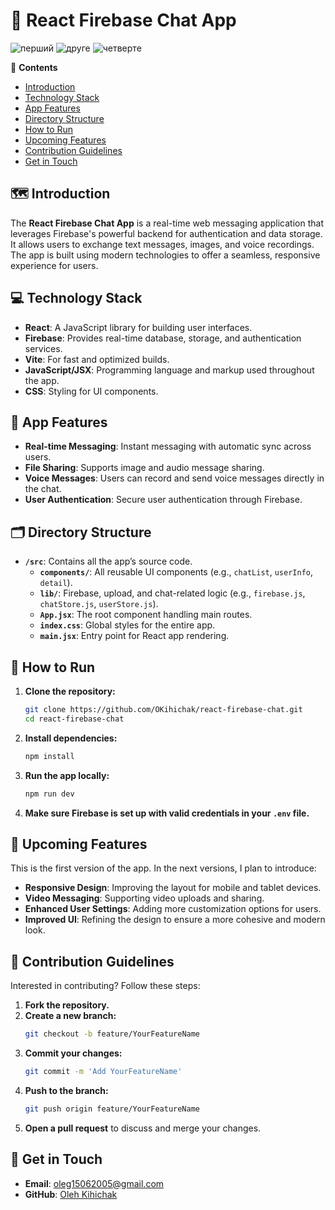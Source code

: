 # 💬 React Firebase Chat App
![перший](https://github.com/user-attachments/assets/370a3b93-5ca6-4ef5-a89a-1df987d354ca)
![друге](https://github.com/user-attachments/assets/94f341f5-e510-4102-926e-1e6d434a0464)
![четверте](https://github.com/user-attachments/assets/3caceb60-c60f-4908-b3d3-90ba94c5e61a)

📝 **Contents**
- [Introduction](#-introduction)
- [Technology Stack](#-technology-stack)
- [App Features](#-app-features)
- [Directory Structure](#-directory-structure)
- [How to Run](#-how-to-run)
- [Upcoming Features](#-upcoming-features)
- [Contribution Guidelines](#-contribution-guidelines)
- [Get in Touch](#-get-in-touch)

## 🗺️ Introduction
The **React Firebase Chat App** is a real-time web messaging application that leverages Firebase's powerful backend for authentication and data storage. It allows users to exchange text messages, images, and voice recordings. The app is built using modern technologies to offer a seamless, responsive experience for users.

## 💻 Technology Stack
- **React**: A JavaScript library for building user interfaces.
- **Firebase**: Provides real-time database, storage, and authentication services.
- **Vite**: For fast and optimized builds.
- **JavaScript/JSX**: Programming language and markup used throughout the app.
- **CSS**: Styling for UI components.

## 👀 App Features
- **Real-time Messaging**: Instant messaging with automatic sync across users.
- **File Sharing**: Supports image and audio message sharing.
- **Voice Messages**: Users can record and send voice messages directly in the chat.
- **User Authentication**: Secure user authentication through Firebase.


## 🗂️ Directory Structure
- **`/src`**: Contains all the app’s source code.
  - **`components/`**: All reusable UI components (e.g., `chatList`, `userInfo`, `detail`).
  - **`lib/`**: Firebase, upload, and chat-related logic (e.g., `firebase.js`, `chatStore.js`, `userStore.js`).
  - **`App.jsx`**: The root component handling main routes.
  - **`index.css`**: Global styles for the entire app.
  - **`main.jsx`**: Entry point for React app rendering.

## 🚀 How to Run
1. **Clone the repository:**
    ```bash
    git clone https://github.com/OKihichak/react-firebase-chat.git
    cd react-firebase-chat
    ```

2. **Install dependencies:**
    ```bash
    npm install
    ```

3. **Run the app locally:**
    ```bash
    npm run dev
    ```

4. **Make sure Firebase is set up with valid credentials in your `.env` file.**

## 🚀 Upcoming Features
This is the first version of the app. In the next versions, I plan to introduce:
- **Responsive Design**: Improving the layout for mobile and tablet devices.
- **Video Messaging**: Supporting video uploads and sharing.
- **Enhanced User Settings**: Adding more customization options for users.
- **Improved UI**: Refining the design to ensure a more cohesive and modern look.

## 🤝 Contribution Guidelines
Interested in contributing? Follow these steps:

1. **Fork the repository.**
2. **Create a new branch:**
    ```bash
    git checkout -b feature/YourFeatureName
    ```
3. **Commit your changes:**
    ```bash
    git commit -m 'Add YourFeatureName'
    ```
4. **Push to the branch:**
    ```bash
    git push origin feature/YourFeatureName
    ```
5. **Open a pull request** to discuss and merge your changes.

## 📧 Get in Touch
- **Email**: oleg15062005@gmail.com
- **GitHub**: [Oleh Kihichak](https://github.com/OKihichak)
